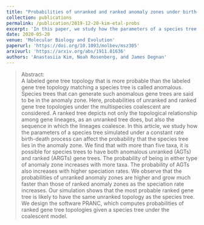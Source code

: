 ```yaml
---
title: "Probabilities of unranked and ranked anomaly zones under birth-death models"
collection: publications
permalink: /publication/2019-12-20-kim-etal-probs
excerpt: 'In this paper, we study how the parameters of a species tree simulated under a constant rate birth-death process can affect the probability that the species tree lies in the anomaly zone. We derive the lower bound of the probability of the species tree being in an unranked anomaly zone with <i>n</i> leaves for large speciation rate $\lambda$, and we show that this lower bound approaches 1 as <i>n</i> $\rightarrow \infty$ and $\lambda \rightarrow \infty$.'
date: 2020-05-20
venue: 'Molecular Biology and Evolution'
paperurl: 'https://doi.org/10.1093/molbev/msz305'
arxivurl: 'https://arxiv.org/abs/1911.01636'
authors: 'Anastasiia Kim, Noah Rosenberg, and James Degnan'
---
```



>Abstract: <br/> A labeled gene tree topology that is more probable than the labeled gene tree topology matching a species tree is called anomalous. Species trees that can generate such anomalous gene trees are said to be in the anomaly zone. Here, probabilities of unranked and ranked gene tree topologies under the multispecies coalescent are considered. A ranked tree depicts not only the topological relationship among gene lineages, as an unranked tree does, but also the sequence in which the lineages coalesce. In this article, we study how the parameters of a species tree simulated under a constant rate birth-death process can affect the probability that the species tree lies in the anomaly zone. We find that with more than five taxa, it is possible for species trees to have both anomalous unranked (AGTs) and ranked (ARGTs) gene trees. The probability of being in either type of anomaly zone increases with more taxa. The probability of AGTs also increases with higher speciation rates. We observe that the probabilities of unranked anomaly zones are higher and grow much faster than those of ranked anomaly zones as the speciation rate increases. Our simulation shows that the most probable ranked gene tree is likely to have the same unranked topology as the species tree. We design the software PRANC, which computes probabilities of ranked gene tree topologies given a species tree under the coalescent model.
